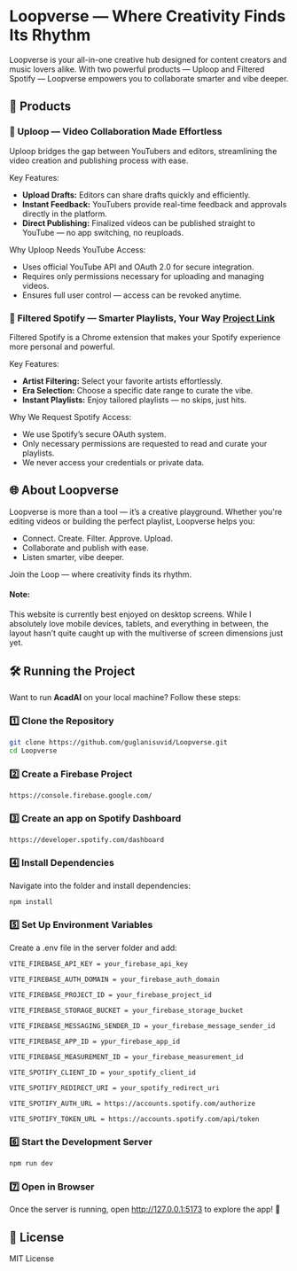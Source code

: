 # Loopverse — Where Creativity Finds Its Rhythm

Loopverse is your all-in-one creative hub designed for content creators and music lovers alike. With two powerful products — Uploop and Filtered Spotify — Loopverse empowers you to collaborate smarter and vibe deeper.

## 🚀 Products

### 🔁 Uploop — Video Collaboration Made Effortless

Uploop bridges the gap between YouTubers and editors, streamlining the video creation and publishing process with ease.

Key Features:

- **Upload Drafts:** Editors can share drafts quickly and efficiently.
- **Instant Feedback:** YouTubers provide real-time feedback and approvals directly in the platform.
- **Direct Publishing:** Finalized videos can be published straight to YouTube — no app switching, no reuploads.

Why Uploop Needs YouTube Access:

- Uses official YouTube API and OAuth 2.0 for secure integration.
- Requires only permissions necessary for uploading and managing videos.
- Ensures full user control — access can be revoked anytime.

### 🎵 Filtered Spotify — Smarter Playlists, Your Way [Project Link](https://github.com/guglanisuvid/Filtered-Spotify.git)

Filtered Spotify is a Chrome extension that makes your Spotify experience more personal and powerful.

Key Features:

- **Artist Filtering:** Select your favorite artists effortlessly.
- **Era Selection:** Choose a specific date range to curate the vibe.
- **Instant Playlists:** Enjoy tailored playlists — no skips, just hits.

Why We Request Spotify Access:

- We use Spotify’s secure OAuth system.
- Only necessary permissions are requested to read and curate your playlists.
- We never access your credentials or private data.

## 🌐 About Loopverse

Loopverse is more than a tool — it’s a creative playground. Whether you're editing videos or building the perfect playlist, Loopverse helps you:

- Connect. Create. Filter. Approve. Upload.
- Collaborate and publish with ease.
- Listen smarter, vibe deeper.

Join the Loop — where creativity finds its rhythm.

#### Note:

This website is currently best enjoyed on desktop screens. While I absolutely love mobile devices, tablets, and everything in between, the layout hasn’t quite caught up with the multiverse of screen dimensions just yet.

## 🛠️ Running the Project

Want to run **AcadAI** on your local machine? Follow these steps:

### 1️⃣ Clone the Repository

```bash
git clone https://github.com/guglanisuvid/Loopverse.git
cd Loopverse
```

### 2️⃣ Create a Firebase Project

```plaintext
https://console.firebase.google.com/
```

### 3️⃣ Create an app on Spotify Dashboard

```plaintext
https://developer.spotify.com/dashboard
```

### 4️⃣ Install Dependencies

Navigate into the folder and install dependencies:

```bash
npm install
```

### 5️⃣ Set Up Environment Variables

Create a .env file in the server folder and add:

```plaintext
VITE_FIREBASE_API_KEY = your_firebase_api_key

VITE_FIREBASE_AUTH_DOMAIN = your_firebase_auth_domain

VITE_FIREBASE_PROJECT_ID = your_firebase_project_id

VITE_FIREBASE_STORAGE_BUCKET = your_firebase_storage_bucket

VITE_FIREBASE_MESSAGING_SENDER_ID = your_firebase_message_sender_id

VITE_FIREBASE_APP_ID = ypur_firebase_app_id

VITE_FIREBASE_MEASUREMENT_ID = your_firebase_measurement_id

VITE_SPOTIFY_CLIENT_ID = your_spotify_client_id

VITE_SPOTIFY_REDIRECT_URI = your_spotify_redirect_uri

VITE_SPOTIFY_AUTH_URL = https://accounts.spotify.com/authorize

VITE_SPOTIFY_TOKEN_URL = https://accounts.spotify.com/api/token
```

### 6️⃣ Start the Development Server

```bash
npm run dev
```

### 7️⃣ Open in Browser

Once the server is running, open http://127.0.0.1:5173 to explore the app! 🎉

## 📄 License

MIT License
